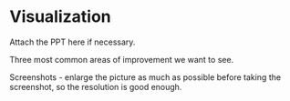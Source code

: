 # Visualization

Attach the PPT here if necessary.



Three most common areas of improvement we want to see.&#x20;



Screenshots - enlarge the picture as much as possible before taking the screenshot, so the resolution is good enough.
